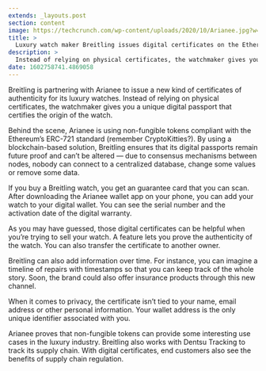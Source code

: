```yaml
--- 
extends: _layouts.post 
section: content 
image: https://techcrunch.com/wp-content/uploads/2020/10/Arianee.jpg?w=711 
title: > 
  Luxury watch maker Breitling issues digital certificates on the Ethereum blockchain – TechCrunch 
description: > 
  Instead of relying on physical certificates, the watchmaker gives you a unique digital passport that certifies the origin of the watch.If you buy a Breitling watch, you get an guarantee card that you can scan.After downloading the Arianee wallet app on your phone, you can add your watch to your digital wallet.As you may have guessed, those digital certificates can be helpful when you’re trying to sell your watch.With digital certificates, end customers also see the benefits of supply chain regulation. 
date: 1602758741.4869058 
--- 
```

Breitling is partnering with Arianee to issue a new kind of certificates of authenticity for its luxury watches. Instead of relying on physical certificates, the watchmaker gives you a unique digital passport that certifies the origin of the watch.

Behind the scene, Arianee is using non-fungible tokens compliant with the Ethereum’s ERC-721 standard (remember CryptoKitties?). By using a blockchain-based solution, Breitling ensures that its digital passports remain future proof and can’t be altered — due to consensus mechanisms between nodes, nobody can connect to a centralized database, change some values or remove some data.

If you buy a Breitling watch, you get an guarantee card that you can scan. After downloading the Arianee wallet app on your phone, you can add your watch to your digital wallet. You can see the serial number and the activation date of the digital warranty.

As you may have guessed, those digital certificates can be helpful when you’re trying to sell your watch. A feature lets you prove the authenticity of the watch. You can also transfer the certificate to another owner.

Breitling can also add information over time. For instance, you can imagine a timeline of repairs with timestamps so that you can keep track of the whole story. Soon, the brand could also offer insurance products through this new channel.

When it comes to privacy, the certificate isn’t tied to your name, email address or other personal information. Your wallet address is the only unique identifier associated with you.

Arianee proves that non-fungible tokens can provide some interesting use cases in the luxury industry. Breitling also works with Dentsu Tracking to track its supply chain. With digital certificates, end customers also see the benefits of supply chain regulation.